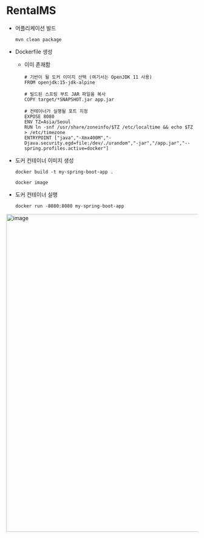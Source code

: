 # RentalMS
- 어플리케이션 빌드

  ``` mvn clean package ```
  
- Dockerfile 생성
  - 이미 존재함
    ```
    # 기반이 될 도커 이미지 선택 (여기서는 OpenJDK 11 사용)
    FROM openjdk:15-jdk-alpine
    
    # 빌드된 스프링 부트 JAR 파일을 복사
    COPY target/*SNAPSHOT.jar app.jar
    
    # 컨테이너가 실행될 포트 지정
    EXPOSE 8080
    ENV TZ=Asia/Seoul
    RUN ln -snf /usr/share/zoneinfo/$TZ /etc/localtime && echo $TZ > /etc/timezone
    ENTRYPOINT ["java","-Xmx400M","-Djava.security.egd=file:/dev/./urandom","-jar","/app.jar","--spring.profiles.active=docker"]
    ```

- 도커 컨테이너 이미지 생성

  ``` docker build -t my-spring-boot-app . ```

  ``` docker image ```

- 도커 컨테이너 실행

  ``` docker run -8080:8080 my-spring-boot-app ``` 

<img width="838" alt="image" src="https://github.com/cnaps/RentalMS/assets/15258916/ab18e473-3691-4624-8b27-b3fc8cc79569">

